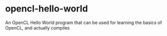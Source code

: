 # opencl-hello-world
An OpenCL Hello World program that can be used for learning the basics of OpenCL, and actually compiles
